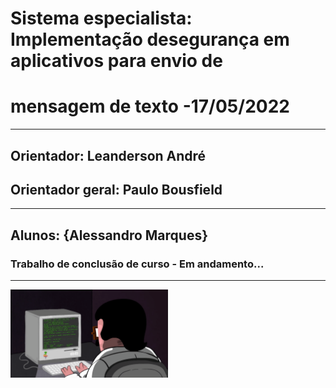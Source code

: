# Sistema especialista: Implementação desegurança em aplicativos para envio de
# mensagem de texto -17/05/2022
-----------------------------------------------------------------------------
##                       Orientador: Leanderson André
##                       Orientador geral: Paulo Bousfield
-----------------------------------------------------------------------------
Alunos: {Alessandro Marques}
-----------------------------------------------------------------------------

###              Trabalho de conclusão de curso - Em andamento...
-----------------------------------------------------------------------------
<img src="comp.gif" alt="Progrmando pra caraio." width="50%" height="50%"/>